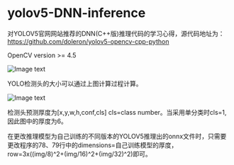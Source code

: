 # yolov5-DNN-inference

对YOLOV5官网网站推荐的DNN(C++版)推理代码的学习心得，源代码地址为：https://github.com/doleron/yolov5-opencv-cpp-python

OpenCV version >= 4.5

![Image text](https://github.com/zzbbzz626/images/blob/main/1648533010(1).jpg)

YOLO检测头的大小可以通过上图计算过程计算。

![Image text](https://github.com/zzbbzz626/images/blob/main/1648533043(1).jpg)

检测头预测厚度为[x,y,w,h,conf,cls] cls=class number。当采用单分类时cls=1,因此图中的厚度为6。

在更改推理模型为自己训练的不同版本的YOLOV5推理出的onnx文件时，只需要更改程序的78、79行中的dimensions=自己训练模型的厚度，row=3x((img/8)^2+(img/16)^2+(img/32)^2)即可。
